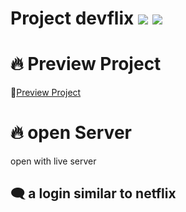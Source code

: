 # Project devflix ![](https://img.shields.io/badge/-html5-orange) ![](https://img.shields.io/badge/-css-blue)

# 🔥 Preview Project

 🚀[Preview Project](https://crisger.github.io/devflix-formulary/)

# 🔥 open Server

 open with live server

## 🗨️ a login similar to netflix
